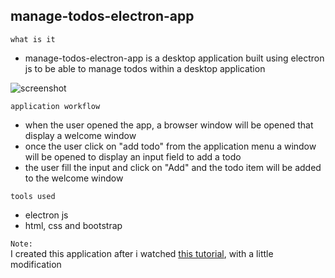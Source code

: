 ## manage-todos-electron-app

`what is it`

- manage-todos-electron-app is a desktop application built using electron js to be able to manage todos within a desktop application

![screenshot]()

`application workflow`

- when the user opened the app, a browser window will be opened that display a welcome window
- once the user click on "add todo" from the application menu a window will be opened to display an input field to add a todo
- the user fill the input and click on "Add" and the todo item will be added to the welcome window

`tools used`

- electron js
- html, css and bootstrap

`Note:`  
I created this application after i watched [this tutorial](https://www.youtube.com/watch?v=iJ18TIki0r4&list=PLtWy6rdN1yBntIyLeNo-fCVR6AaK7vdyl), with a little modification
